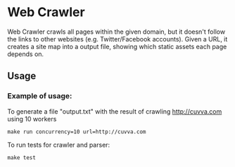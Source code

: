 # Web Crawler

Web Crawler crawls all pages within the given domain, but it doesn't follow the links to other websites (e.g. Twitter/Facebook accounts). 
Given a URL, it creates a site map into a output file, showing which static assets each page depends on. 

## Usage

### Example of usage:

To generate a file "output.txt" with the result of crawling http://cuvva.com using 10 workers
```
make run concurrency=10 url=http://cuvva.com
```

To run tests for crawler and parser: 
```
make test
``` 